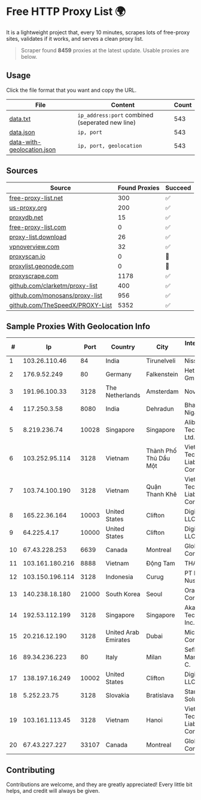 
# Free HTTP Proxy List 🌍

It is a lightweight project that, every 10 minutes, scrapes lots of free-proxy sites, validates if it works, and serves a clean proxy list.


> Scraper found **8459** proxies at the latest update. Usable proxies are below.

## Usage

Click the file format that you want and copy the URL.


|File|Content|Count|
|----|-------|-----|
|[data.txt](https://raw.githubusercontent.com/themiralay/Proxy-List-World/master/data.txt)|`ip_address:port` combined (seperated new line)|543|
|[data.json](https://raw.githubusercontent.com/themiralay/Proxy-List-World/master/data.json)|`ip, port`|543|
|[data-with-geolocation.json](https://raw.githubusercontent.com/themiralay/Proxy-List-World/master/data-with-geolocation.json)|`ip, port, geolocation`|543|

## Sources

|Source|Found Proxies|Succeed|
|------|-------------|-------|
|[free-proxy-list.net](https://free-proxy-list.net)|300|✅|
|[us-proxy.org](https://www.us-proxy.org)|200|✅|
|[proxydb.net](http://proxydb.net)|15|✅|
|[free-proxy-list.com](https://free-proxy-list.com/?page=&port=&type%5B%5D=http&type%5B%5D=https&up_time=0&search=Search)|0|✅|
|[proxy-list.download](https://www.proxy-list.download/HTTP)|26|✅|
|[vpnoverview.com](https://vpnoverview.com/privacy/anonymous-browsing/free-proxy-servers)|32|✅|
|[proxyscan.io](https://www.proxyscan.io)|0|🚫|
|[proxylist.geonode.com](https://proxylist.geonode.com/api/proxy-list?limit=300&page=1&sort_by=lastChecked&sort_type=desc&protocols=http,https)|0|🚫|
|[proxyscrape.com](https://api.proxyscrape.com/v2/?request=displayproxies&protocol=http&timeout=10000&country=all&ssl=all&anonymity=all)|1178|✅|
|[github.com/clarketm/proxy-list](https://raw.githubusercontent.com/clarketm/proxy-list/master/proxy-list-raw.txt)|400|✅|
|[github.com/monosans/proxy-list](https://raw.githubusercontent.com/monosans/proxy-list/main/proxies/http.txt)|956|✅|
|[github.com/TheSpeedX/PROXY-List](https://raw.githubusercontent.com/TheSpeedX/PROXY-List/master/http.txt)|5352|✅|


## Sample Proxies With Geolocation Info

|#|Ip|Port|Country|City|Internet Service Provider|
|-|--|----|-------|----|-------------------------|
|1|103.26.110.46|84|India|Tirunelveli|Niss Networks|
|2|176.9.52.249|80|Germany|Falkenstein|Hetzner Online GmbH|
|3|191.96.100.33|3128|The Netherlands|Amsterdam|NovoServe B.V.|
|4|117.250.3.58|8080|India|Dehradun|Bharat Sanchar Nigam Ltd|
|5|8.219.236.74|10028|Singapore|Singapore|Alibaba (US) Technology Co., Ltd.|
|6|103.252.95.114|3128|Vietnam|Thành Phố Thủ Dầu Một|Viet Digital Technology Liability Company|
|7|103.74.100.190|3128|Vietnam|Quận Thanh Khê|Viet Digital Technology Liability Company|
|8|165.22.36.164|10003|United States|Clifton|DigitalOcean, LLC|
|9|64.225.4.17|10000|United States|Clifton|DigitalOcean, LLC|
|10|67.43.228.253|6639|Canada|Montreal|GloboTech Communications|
|11|103.161.180.216|8888|Vietnam|Động Tam|THAIAN|
|12|103.150.196.114|3128|Indonesia|Curug|PT Biznet Gio Nusantara|
|13|140.238.18.180|21000|South Korea|Seoul|Oracle Corporation|
|14|192.53.112.199|3128|Singapore|Singapore|Akamai Technologies, Inc.|
|15|20.216.12.190|3128|United Arab Emirates|Dubai|Microsoft Corporation|
|16|89.34.236.223|80|Italy|Milan|Seflow S.N.C. Di Marco Brame' & C.|
|17|138.197.16.249|10002|United States|Clifton|DigitalOcean, LLC|
|18|5.252.23.75|3128|Slovakia|Bratislava|Stark Industries Solutions LTD|
|19|103.161.113.45|3128|Vietnam|Hanoi|Viet Digital Technology Liability Company|
|20|67.43.227.227|33107|Canada|Montreal|GloboTech Communications|



## Contributing

Contributions are welcome, and they are greatly appreciated! Every
little bit helps, and credit will always be given.

